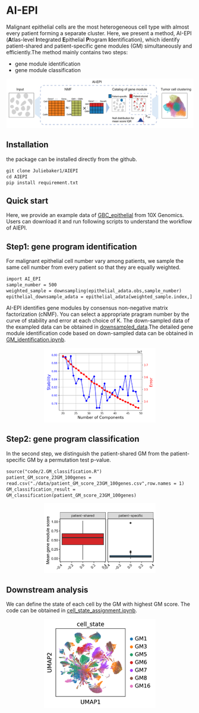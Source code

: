 # AI-EPI
Malignant epithelial cells are the most heterogeneous cell type with almost every patient forming a separate cluster. Here, we present a method, AI-EPI (**A**tlas-level **I**ntegrated **E**pithelial **P**rogram **I**dentification), which identify patient-shared and patient-specific gene modules (GM) simultaneously and efficiently.The
method mainly contains two steps:

-   gene module identification
-   gene module classification

<div align=center> 
<img src="./inst/workflow.png" alt="workflow.png">
</div> 

Installation
------------

the package can be installed directly from the github.

```
git clone Juliebaker1/AIEPI
cd AIEPI
pip install requirement.txt
```

Quick start
-----------

Here, we provide an example data of [GBC_epithelial](https://cloud.tsinghua.edu.cn/f/f13f462c11804d2f9302/?dl=1) 
from 10X Genomics. Users can download it and run following scripts to understand the workflow of AIEPI.

## Step1: gene program identification

For malignant epithelial cell number vary among patients, we sample the same cell number from every patient so that they are equally weighted.

```
import AI_EPI
sample_number = 500
weighted_sample = downsampling(epithelial_adata.obs,sample_number)
epithelial_downsample_adata = epithelial_adata[weighted_sample.index,]
```
AI-EPI identifies gene modules by consensus non-negative matrix factorization (cNMF). You can select a appropriate pragram number by the curve of stability and error at each choice of K. The down-sampled data of the exampled data can be obtained in [downsampled_data](https://cloud.tsinghua.edu.cn/f/8f90aa56e43c4c5d8a87/?dl=1).The detailed gene module identification code based on down-sampled data can be obtained in [GM_identification.ipynb](https://github.com/JulieBaker1/AIEPI/blob/main/code/1.GM_identification.ipynb).

<div align=center> 
<img src="./inst/Epithelial.k_selection.png" width = "300" alt="Epithelial.k_selection.png">
</div> 


## Step2: gene program classification

In the second step, we distinguish the patient-shared GM from the patient-specific GM by a permutation test p-value.  

```
source("code/2.GM_classification.R")
patient_GM_score_23GM_100genes = read.csv("./data/patient_GM_score_23GM_100genes.csv",row.names = 1)
GM_classification_result = GM_classification(patient_GM_score_23GM_100genes)
```
<div align=center> 
<img src="./inst/IQR.png" width = "300"  alt="IQR.png">
</div> 

## Downstream analysis

We can define the state of each cell by the GM with highest GM score. The code can be obtained in [cell_state_assignment.ipynb](https://github.com/JulieBaker1/AIEPI/blob/main/code/3.cell_state_assignment.ipynb).


<div align=center> 
<img src="./inst/cell_state.png" width = "300" alt="cell_state.png">
</div> 






